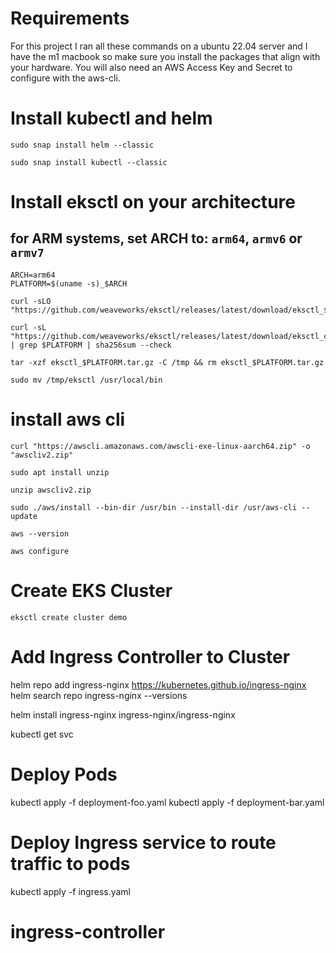 # Requirements

For this project I ran all these commands on a ubuntu 22.04 server and I have the m1 macbook so make sure you install the packages that align with your hardware. You will also need an
AWS Access Key and Secret to configure with the aws-cli.



# Install kubectl and helm
```
sudo snap install helm --classic

sudo snap install kubectl --classic
```

# Install eksctl on your architecture
## for ARM systems, set ARCH to: `arm64`, `armv6` or `armv7`
```
ARCH=arm64
PLATFORM=$(uname -s)_$ARCH

curl -sLO "https://github.com/weaveworks/eksctl/releases/latest/download/eksctl_$PLATFORM.tar.gz"

curl -sL "https://github.com/weaveworks/eksctl/releases/latest/download/eksctl_checksums.txt" | grep $PLATFORM | sha256sum --check

tar -xzf eksctl_$PLATFORM.tar.gz -C /tmp && rm eksctl_$PLATFORM.tar.gz

sudo mv /tmp/eksctl /usr/local/bin

```

# install aws cli

```
curl "https://awscli.amazonaws.com/awscli-exe-linux-aarch64.zip" -o "awscliv2.zip"

sudo apt install unzip

unzip awscliv2.zip

sudo ./aws/install --bin-dir /usr/bin --install-dir /usr/aws-cli --update

aws --version

aws configure
```

# Create EKS Cluster
```
eksctl create cluster demo
```

# Add Ingress Controller to Cluster

helm repo add ingress-nginx https://kubernetes.github.io/ingress-nginx
helm search repo ingress-nginx --versions

helm install ingress-nginx ingress-nginx/ingress-nginx 

kubectl get svc

# Deploy Pods

kubectl apply -f deployment-foo.yaml
kubectl apply -f deployment-bar.yaml


# Deploy Ingress service to route traffic to pods

kubectl apply -f ingress.yaml
# ingress-controller
